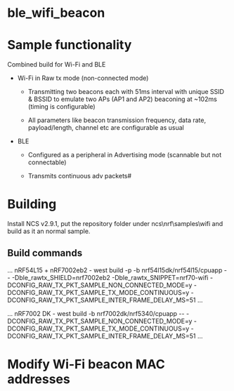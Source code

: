 # ble_wifi_beacon

# Sample functionality

Combined build for Wi-Fi and BLE 

- Wi-Fi in Raw tx mode (non-connected mode)

  - Transmitting two beacons each with 51ms interval with unique SSID & BSSID to emulate two APs (AP1 and AP2) beaconing at ~102ms (timing is configurable)

  - All parameters like beacon transmission frequency, data rate, payload/length, channel etc are configurable as usual

- BLE

  - Configured as a peripheral in Advertising mode (scannable but not connectable)

  - Transmits continuous adv packets#

# Building

Install NCS v2.9.1, put the repository folder under ncs\nrf\samples\wifi and build as it an normal sample.


## Build commands

...
nRF54L15 + nRF7002eb2 - west build -p -b nrf54l15dk/nrf54l15/cpuapp -- -Dble_rawtx_SHIELD=nrf7002eb2 -Dble_rawtx_SNIPPET=nrf70-wifi -DCONFIG_RAW_TX_PKT_SAMPLE_NON_CONNECTED_MODE=y -DCONFIG_RAW_TX_PKT_SAMPLE_TX_MODE_CONTINUOUS=y -DCONFIG_RAW_TX_PKT_SAMPLE_INTER_FRAME_DELAY_MS=51
...

...
nRF7002 DK - west build -b nrf7002dk/nrf5340/cpuapp -- -DCONFIG_RAW_TX_PKT_SAMPLE_NON_CONNECTED_MODE=y -DCONFIG_RAW_TX_PKT_SAMPLE_TX_MODE_CONTINUOUS=y -DCONFIG_RAW_TX_PKT_SAMPLE_INTER_FRAME_DELAY_MS=51
...

# Modify Wi-Fi beacon MAC addresses


